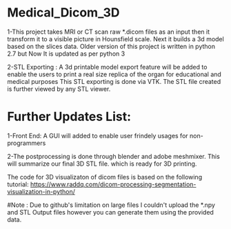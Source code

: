 # Medical_Dicom_3D
1-This project takes MRI or CT scan raw *.dicom files as an input then it transform it to a visible picture in Hounsfield scale.
Next it builds a 3d model based on the slices data. Older version of this project is written in python 2.7 but Now It is updated as per python 3 

2-STL Exporting : A 3d printable model export feature will be added to enable the users
to print a real size replica of the organ for educational and medical purposes
This STL exporting is done via VTK. The STL file created is further viewed by any STL viewer.

# Further Updates List:
1-Front End: A GUI will added to enable user frindely usages for non-programmers

2-The postprocessing is done through blender and adobe meshmixer. This will summarize our final 3D STL file. which is ready for 3D printing.

The code for 3D visualizaton of dicom files is based on the following tutorial:
https://www.raddq.com/dicom-processing-segmentation-visualization-in-python/

#Note :
Due to github's limitation on large files I couldn't upload the *.npy and STL Output files however you can generate them using the provided data.
